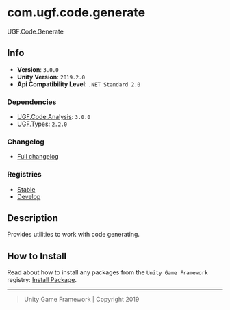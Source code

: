 # com.ugf.code.generate

UGF.Code.Generate

## Info

- **Version**: `3.0.0`
- **Unity Version**: `2019.2.0`
- **Api Compatibility Level**: `.NET Standard 2.0`

### Dependencies

- [UGF.Code.Analysis](https://github.com/unity-game-framework/ugf-code-analysis): `3.0.0`
- [UGF.Types](https://github.com/unity-game-framework/ugf-types): `2.2.0`

### Changelog

- [Full changelog][1]

### Registries

- [Stable][2]
- [Develop][3]

## Description

Provides utilities to work with code generating.

## How to Install

Read about how to install any packages from the `Unity Game Framework` registry: [Install Package][4].

---
> Unity Game Framework | Copyright 2019

[1]: changelog.md
[2]: https://bintray.com/unity-game-framework/stable/com.ugf.code.generate
[3]: https://bintray.com/unity-game-framework/dev/com.ugf.code.generate
[4]: https://github.com/unity-game-framework/ugf-documentation/wiki/Install-Package
